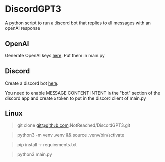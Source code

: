# DiscordGPT3
A python script to run a discord bot that replies to all messages with an openAI response

## OpenAI
Generate OpenAI keys [here](https://beta.openai.com/account/api-keys).
Put them in main.py

## Discord
Create a discord bot [here](https://discord.com/developers/applications).

You need to enable MESSAGE CONTENT INTENT in the "bot" section of the discord app and create a token to put in the discord client of main.py

## Linux

> git clone git@github.com:NotReached/DiscordGPT3.git

> python3 -m venv .venv && source .venv/bin/activate

> pip install -r requirements.txt

> python3 main.py
